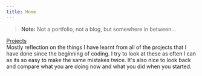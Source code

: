 ```yaml
---
title: Home
---
```


> **Note:** Not a portfolio, not a blog, but somewhere in between...

[Projects](projects.md)<br>
Mostly reflection on the things I have learnt from all of the projects that I have done since the beginning of coding. I try to look at these as often I can as its so easy to make the same mistakes twice. It's also nice to look back and compare what you are doing now and what you did when you started.